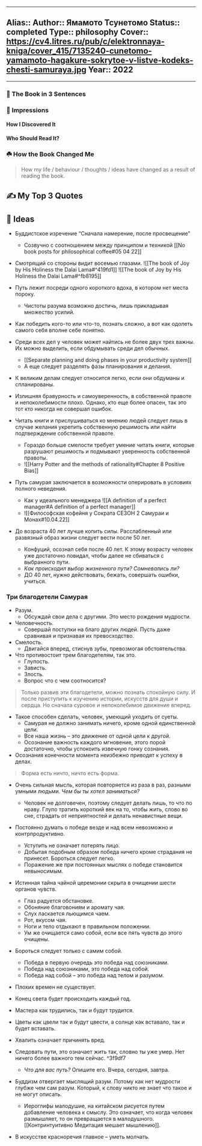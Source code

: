
---
Alias::
Author:: Ямамото Тсунетомо
Status:: completed
Type:: philosophy
Cover:: https://cv4.litres.ru/pub/c/elektronnaya-kniga/cover_415/7135240-cunetomo-yamamoto-hagakure-sokrytoe-v-listve-kodeks-chesti-samuraya.jpg
Year:: 2022
---

---

### 🚀 The Book in 3 Sentences

### 🎨 Impressions

#### How I Discovered It

#### Who Should Read It?

### ☘️ How the Book Changed Me

> How my life / behaviour / thoughts / ideas have changed as a result of reading the book.

## ✍️ My Top 3 Quotes

## 📒 Ideas
- Буддистское изречение “Сначала намерение, после просвещение”
	- Созвучно с соотношением между принципом и техникой [[No book posts for philosophical coffee#05 04 22]]
- Смотрящий со стороны видит восемью глазами. ![[The book of Joy by His Holiness the Dalai Lama#^419fd1]] ![[The book of Joy by His Holiness the Dalai Lama#^fb8195]]
- Путь лежит посреди одного короткого вдоха, в котором нет места пороку.
	- Чистоты разума возможно достичь, лишь прикладывая множество усилий.
- Как победить кого-то или что-то, познать сложно, а вот как одолеть самого себя вполне себе понятно.

- Среди всех дел у человек может найтись не более двух трех важны. Их можно выделить, если обдумывать среди дел обычных. 
	- [[Separate planning and doing phases in your productivity system]] 
	- А еще следует разделять фазы планирования и делания.
- К великим делам следует относится легко, если они обдуманы и спланированы.

- Излишняя бравурность и самоуверенность, в собственной правоте и непоколебимости плохо. Однако, кто еще более опасен, так это тот кто никогда не совершал ошибок.

- Читать книги и прислушиваться ко мнению людей следует лишь в случае желания укрепить собственную решимость или найти подтверждение собственной правоте.
	- Гораздо больше смелости требует умение читать книги, которые разрушают решимость и подмывают уверенность собственной правоты.
	- ![[Harry Potter and the methods of rationality#Chapter 8 Positive Bias]]

- Путь самурая заключается в возможности оперировать в условиях полного неведения.
	- Как у идеального менеджера ![[A definition of a perfect manager#A definition of a perfect manager]]
	- ![[Философская кофейня у Сократа СЕЗОН 2 Самураи и Монах#10.04.22]]

- До возраста 40 лет лучше копить силы. Расслабленный или развязный образ жизни следует вести после 50 лет.
	- Конфуций, осознал себя после 40 лет. К этому возрасту человек уже достаточно повидал, чтобы далее не сбиваться с выбранного пути.
	- *Как происходил выбор жизненного пути? Сомневались ли?*
	- ДО 40 лет, нужно действовать, бежать, совершать ошибки, учиться.

### Три благодетели Самурая
- Разум.
	- Обсуждай свои дела с другими. Это место рождения мудрости.
- Человечность.
	- Совершай поступки на благо других людей. Пусть даже сравнивая и признавая их превосходство.
- Смелость.
	- Двигайся вперед, стиснув зубы, превозмогая обстоятельства.
- Что противостоит трем благодетелям, так это.
	- Глупость.
	- Зависть.
	- Злость.
	- Вопрос что с чем соотносится?

> Только развив эти благодетели, можно познать спокойную силу. И после приступить к изучению истории, искусств для души и сердца. Но сначала суровое и непоколебимое движение вперед.

- Такое способен сделать, человек, умеющий уходить от суеты.
	- Самурая не должно занимать ничего, кроме одной единственной цели.
	- Все наша жизнь – это движение от одной цели к другой.
	- Осознание важность каждого мгновение, этого порой достаточно, чтобы успокоить извечную гонку сознания.
- Осознания конечности момента неизбежно приводят к успеху в делах.

>Форма есть ничто, ничто есть форма.

- Очень сильная мысль, которая повторяется из раза в раз, разными умными людьми. *Чем бы ты хотел заниматься?*
	- Человек не долговечен, поэтому следует делать лишь, то что по нраву. Глупо тратить короткий век на то, чтобы жить, слово во сне, страдать от неприятностей и делать ненавистные вещи.

- Постоянно думать о победе везде и над всем невозможно и контрпродуктивно.
	- Уступить не означает потерять лицо.
	- Добытая подобным образом победа ничего кроме страдания не принесет. Бороться следует легко.
	- Поражение же при постоянных мыслях о победе становится невыносимым.

- Истинная тайна чайной церемонии скрыта в очищении шести органов чувств.
	- Глаз радуется обстановке.
	- Обоняние благовониям и аромату чая.
	- Слух ласкается льющимся чаем.
	- Рот, вкусом чая.
	- Ноги и тело отдыхают в правильном положении.
	- Ум же очищается само собой, если все пять чувств до этого очищены.

- Бороться следует только с самим собой.
	- Победа в первую очередь это победа над союзниками.
	- Победа над союзниками, это победа над собой.
	- Победа над собой – это победа над телом и разумом.

- Плохих времен не существует.
- Конец света будет происходить каждый год. 
- Мастера как трудились, так и будут трудится. 
- Цветы как цвели так и будут цвести, а солнце как вставало, так и будет вставать.
- Хвалить означает причинять вред.

- Следовать пути, это означает жить так, словно ты уже умер. Нет ничего более важного тем сейчас. ^3f9df7
	- *Что для вас путь?* Опишите его. Вчера, сегодня, завтра.

- Буддизм отвергает мыслящий разум. Потому как нет мудрости глубже чем сам разум. Который, к слову никто не знает что такое и не могут описать. 
	- Иероглифы малодушие, на китайском рисуется путем добавление человека к смыслу. Это означает, что когда человек размышляет, то он превращается в малодушного. [[Контринтуитивно Медитация мешает мышлению]].

- В искусстве красноречия главное – уметь молчать.